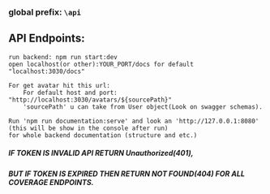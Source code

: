 ### __global prefix__: ```\api```

## API Endpoints:

    run backend: npm run start:dev
    open localhost(or other):YOUR_PORT/docs for default "localhost:3030/docs"

    For get avatar hit this url:
        For default host and port: "http://localhost:3030/avatars/${sourcePath}"
        'sourcePath' u can take from User object(Look on swagger schemas). 
    
    Run 'npm run documentation:serve' and look an 'http://127.0.0.1:8080' (this will be show in the console after run)
    for whole backend documentation (structure and etc.)

##### IF TOKEN IS INVALID API RETURN Unauthorized(401),

##### BUT IF TOKEN IS EXPIRED THEN RETURN NOT FOUND(404) FOR ALL COVERAGE ENDPOINTS.